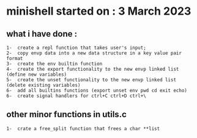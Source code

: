 # minishell started on : 3 March 2023
## what i have done : 
	1-	create a repl function that takes user's input;
	2-	copy envp data into a new data structure in a key value pair format
	3-	create the env builtin function
	4-	create the export functionality to the new envp linked list	(define new variables)
	5-	create the unset functionality to the new envp linked list		(delete existing variables)
	6-	add all builtins functions (export unset env pwd cd exit echo)
	6-	create signal handlers for ctrl+C ctrl+D ctrl+\
	
## other minor functions in utils.c
	1-	crate a free_split function that frees a char **list